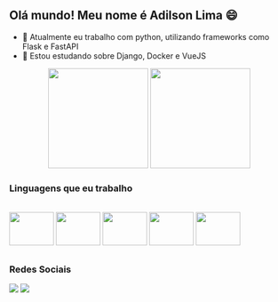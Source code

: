 ## Olá mundo! Meu nome é Adilson Lima 😄

- 🔭 Atualmente eu trabalho com python, utilizando frameworks como Flask e FastAPI
- 🌱 Estou estudando sobre Django, Docker e VueJS

<div align="center">
  <img height="180em" src="https://github-readme-stats.vercel.app/api?username=adilsonl&show_icons=true&theme=radical"/>
  <img height="180em" src="https://github-readme-stats.vercel.app/api/top-langs/?username=adilsonl&layout=compact&theme=radical"/>
</div>
  
 ### Linguagens que eu trabalho
 <div style="display: inline_block"><br>
  <img height="60" width="80" src="https://cdn.jsdelivr.net/gh/devicons/devicon/icons/python/python-original.svg" />
  <img height="60" width="80" src="https://cdn.jsdelivr.net/gh/devicons/devicon/icons/html5/html5-original.svg" />
  <img height="60" width="80" src="https://cdn.jsdelivr.net/gh/devicons/devicon/icons/css3/css3-original.svg" />
  <img height="60" width="80" src="https://cdn.jsdelivr.net/gh/devicons/devicon/icons/javascript/javascript-original.svg" />
  <img height="60" width="80" src="https://cdn.jsdelivr.net/gh/devicons/devicon/icons/dart/dart-original.svg" />
 </div>
 
 ##
 
  ### Redes Sociais
  <a href = "mailto:adilsonlimejr17@gmail.com"><img src="https://img.shields.io/badge/-Gmail-%23333?style=for-the-badge&logo=gmail&logoColor=white" target="_blank"></a>
 <a href="https://www.linkedin.com/in/adilson-lima-de-melo-junior-478365165/" target="_blank"><img src="https://img.shields.io/badge/-LinkedIn-%230077B5?style=for-the-badge&logo=linkedin&logoColor=white" target="_blank"></a> 
<!--
**adilsonl/adilsonl** is a ✨ _special_ ✨ repository because its `README.md` (this file) appears on your GitHub profile.

Here are some ideas to get you started:


- 👯 I’m looking to collaborate on ...
- 🤔 I’m looking for help with ...
- 💬 Ask me about ...
- 📫 How to reach me: ...
- 😄 Pronouns: ...
- ⚡ Fun fact: ...
-->
